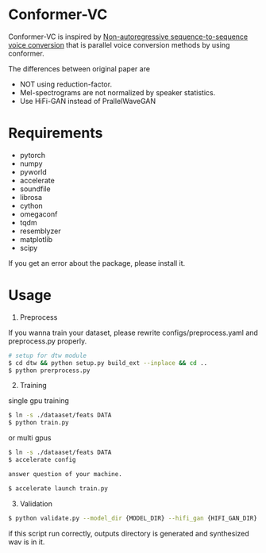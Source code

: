 # Conformer-VC

Conformer-VC is inspired by [Non-autoregressive sequence-to-sequence voice conversion](https://arxiv.org/abs/2104.06793) that is parallel voice conversion methods by using conformer.

The differences between original paper are

- NOT using reduction-factor.
- Mel-spectrograms are not normalized by speaker statistics.
- Use HiFi-GAN instead of PrallelWaveGAN

# Requirements

- pytorch
- numpy
- pyworld
- accelerate
- soundfile
- librosa
- cython
- omegaconf
- tqdm
- resemblyzer
- matplotlib
- scipy

If you get an error about the package, please install it.

# Usage

1. Preprocess

If you wanna train your dataset, please rewrite configs/preprocess.yaml and preprocess.py properly.

```bash
# setup for dtw module
$ cd dtw && python setup.py build_ext --inplace && cd ..
$ python prerprocess.py
```

2. Training

single gpu training

```bash
$ ln -s ./dataaset/feats DATA
$ python train.py
```
or multi gpus

```bash
$ ln -s ./dataaset/feats DATA
$ accelerate config

answer question of your machine.

$ accelerate launch train.py
```

3. Validation

```bash
$ python validate.py --model_dir {MODEL_DIR} --hifi_gan {HIFI_GAN_DIR} --data_dir DATA
```

if this script run correctly, outputs directory is generated and synthesized wav is in it.
